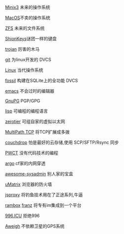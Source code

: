 [Minix3](http://www.minix3.org/) 未来的操作系统

[MacOS](https://en.wikipedia.org/wiki/MacOS)不卖的操作系统

[ZFS](https://open-zfs.org/) 未来的文件系统

[ShionKeys](https://bit.do/keyboards)谜团一样的键盘

[trojan](https://github.com/trojan-gfw/trojan) 厉害的木马

[git](https://git-scm.com) 为linux开发的 DVCS

[Linux](https://en.wikipedia.org/wiki/Linux) 当代操作系统

[fossil](https://www.fossil-scm.org/index.html/doc/trunk/www/index.wiki) 构建在SQLite上的全功能 DVCS

[emacs](https://www.gnu.org/software/emacs/) 不会过时的编辑器

[GnuPG](https://gnupg.org/) PGP/GPG

[lisp](https://en.wikipedia.org/wiki/Lisp) 可编程的编程语言

[zerotier](https://www.zerotier.com/) 可组自家的虚拟以太网

[MultiPath TCP](https://multipath-tcp.org/) 将TCP扩展成多拨

[couchdrop](https://couchdrop.io/) 怕是最好的云存储,使用 SCP/SFTP/Rsync 同步

[PWCT](http://doublesvsoop.sourceforge.net/) 没有代码技术的编程

[argo](https://developers.cloudflare.com/argo-tunnel/) cf家的内网穿透

[awesome-sysadmin](https://github.com/n1trux/awesome-sysadmin) 别人家的宝盒

[uMatrix](https://github.com/gorhill/uMatrix/) 浏览器的防火墙

[jsproxy](https://github.com/EtherDream/jsproxy) 将钓鱼技术用在了正途系列,牛逼

[rambox](http://rambox.pro/) [franz](https://meetfranz.com/) 将专有im集成到一个平台

[996.ICU](https://github.com/996icu/996.ICU) 拒绝996

[Aweigh](https://www.aweigh.io/) 不依赖卫星的GPS系统
